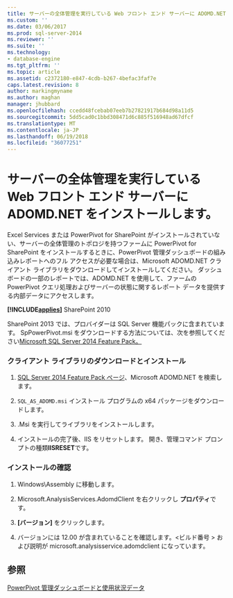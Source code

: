 ```yaml
---
title: サーバーの全体管理を実行している Web フロント エンド サーバーに ADOMD.NET をインストール |Microsoft ドキュメント
ms.custom: ''
ms.date: 03/06/2017
ms.prod: sql-server-2014
ms.reviewer: ''
ms.suite: ''
ms.technology:
- database-engine
ms.tgt_pltfrm: ''
ms.topic: article
ms.assetid: c2372180-e847-4cdb-b267-4befac3faf7e
caps.latest.revision: 8
author: markingmyname
ms.author: maghan
manager: jhubbard
ms.openlocfilehash: ccedd48fcebab07eeb7b27821917b684d98a11d5
ms.sourcegitcommit: 5dd5cad0c1bbd308471d6c885f516948ad67dfcf
ms.translationtype: MT
ms.contentlocale: ja-JP
ms.lasthandoff: 06/19/2018
ms.locfileid: "36077251"
---
```

# <a name="install-adomdnet-on-web-front-end-servers-running-central-administration"></a>サーバーの全体管理を実行している Web フロント エンド サーバーに ADOMD.NET をインストールします。
  Excel Services または PowerPivot for SharePoint がインストールされていない、サーバーの全体管理のトポロジを持つファームに PowerPivot for SharePoint をインストールするときに、PowerPivot 管理ダッシュボードの組み込みレポートへのフル アクセスが必要な場合は、Microsoft ADOMD.NET クライアント ライブラリをダウンロードしてインストールしてください。 ダッシュボードの一部のレポートでは、ADOMD.NET を使用して、ファームの PowerPivot クエリ処理およびサーバーの状態に関するレポート データを提供する内部データにアクセスします。  
  
 **[!INCLUDE[applies](../../includes/applies-md.md)]**  SharePoint 2010  
  
 SharePoint 2013 では、プロバイダーは SQL Server 機能パックに含まれています。 SpPowerPivot.msi をダウンロードする方法については、次を参照してください[Microsoft SQL Server 2014 Feature Pack。](http://www.microsoft.com/download/details.aspx?id=35577)  
  
### <a name="download-and-install-the-client-library"></a>クライアント ライブラリのダウンロードとインストール  
  
1.  [SQL Server 2014 Feature Pack ページ](http://go.microsoft.com/fwlink/?LinkID=296473)、Microsoft ADOMD.NET を検索します。  
  
2.  `SQL_AS_ADOMD.msi` インストール プログラムの x64 パッケージをダウンロードします。  
  
3.  .Msi を実行してライブラリをインストールします。  
  
4.  インストールの完了後、IIS をリセットします。 開き、管理コマンド プロンプトの種類**IISRESET**です。  
  
### <a name="verify-installation"></a>インストールの確認  
  
1.  Windows\Assembly に移動します。  
  
2.  Microsoft.AnalysisServices.AdomdClient を右クリックし **プロパティ**です。  
  
3.  **[バージョン]** をクリックします。  
  
4.  バージョンには 12.00 が含まれていることを確認します。\<ビルド番号 > および説明が microsoft.analysisservice.adomdclient になっています。  
  
## <a name="see-also"></a>参照  
 [PowerPivot 管理ダッシュボードと使用状況データ](../../analysis-services/power-pivot-sharepoint/power-pivot-management-dashboard-and-usage-data.md)  
  
  